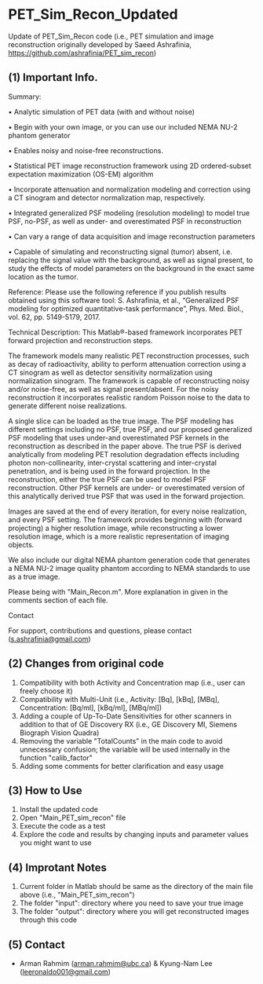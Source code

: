 # PET_Sim_Recon_Updated
Update of PET_Sim_Recon code (i.e., PET simulation and image reconstruction originally developed by Saeed Ashrafinia, https://github.com/ashrafinia/PET_sim_recon)


**(1) Important Info.**
---------------------------------------------------
  Summary:
  
  • Analytic simulation of PET data (with and without noise)
  
  • Begin with your own image, or you can use our included NEMA NU-2 phantom generator
  
  • Enables noisy and noise-free reconstructions.
  
  • Statistical PET image reconstruction framework using 2D ordered-subset expectation maximization (OS-EM) algorithm
  
  • Incorporate attenuation and normalization modeling and correction using a CT sinogram and detector normalization map, respectively.
  
  • Integrated generalized PSF modeling (resolution modeling) to model true PSF, no-PSF, as well as under- and overestimated PSF in reconstruction
  
  • Can vary a range of data acquisition and image reconstruction parameters
  
  • Capable of simulating and reconstructing signal (tumor) absent, i.e. replacing the signal value with the background, as well as signal present, to study the effects of model parameters on the background in the exact same location as the tumor.
  

  Reference:
  Please use the following reference if you publish results obtained using this software tool:
  S. Ashrafinia, et al., “Generalized PSF modeling for optimized quantitative-task performance”, Phys. Med. Biol., vol. 62, pp. 5149-5179, 2017.

  Technical Description:
  This Matlab®-based framework incorporates PET forward projection and reconstruction steps.

  The framework models many realistic PET reconstruction processes, such as decay of radioactivity, ability to perform attenuation correction using a CT sinogram as    well as detector sensitivity normalization using normalization sinogram. The framework is capable of reconstructing noisy and/or noise-free, as well as signal present/absent. For the noisy reconstruction it incorporates realistic random Poisson noise to the data to generate different noise realizations.

A single slice can be loaded as the true image. The PSF modeling has different settings including no PSF, true PSF, and our proposed generalized PSF modeling that uses under-and overestimated PSF kernels in the reconstruction as described in the paper above. The true PSF is derived analytically from modeling PET resolution degradation effects including photon non-collinearity, inter-crystal scattering and inter-crystal penetration, and is being used in the forward projection. In the reconstruction, either the true PSF can be used to model PSF reconstruction. Other PSF kernels are under- or overestimated version of this analytically derived true PSF that was used in the forward projection.

Images are saved at the end of every iteration, for every noise realization, and every PSF setting. The framework provides beginning with (forward projecting) a higher resolution image, while reconstructing a lower resolution image, which is a more realistic representation of imaging objects.

We also include our digital NEMA phantom generation code that generates a NEMA NU-2 image quality phantom according to NEMA standards to use as a true image.

Please being with "Main_Recon.m". More explanation in given in the comments section of each file.

Contact

For support, contributions and questions, please contact (s.ashrafinia@gmail.com)



**(2) Changes from original code**
---------------------------------------
1) Compatibility with both Activity and Concentration map (i.e., user can freely choose it)
2) Compatibility with Multi-Unit (i.e., Activity: [Bq], [kBq], [MBq], Concentration: [Bq/ml], [kBq/ml], [MBq/ml])
3) Adding a couple of Up-To-Date Sensitivities for other scanners in addition to that of GE Discovery RX (i.e.,  GE Discovery MI, Siemens Biograph Vision Quadra)
4) Removing the variable "TotalCounts" in the main code to avoid unnecessary confusion; the variable will be used internally in the function "calib_factor"
5) Adding some comments for better clarification and easy usage

**(3) How to Use**
------------------
1) Install the updated code
2) Open "Main_PET_sim_recon" file
3) Execute the code as a test
4) Explore the code and results by changing inputs and parameter values you might want to use

**(4) Improtant Notes**
-----------------------
1) Current folder in Matlab should be same as the directory of the main file above (i.e., "Main_PET_sim_recon")
2) The folder "input": directory where you need to save your true image
3) The folder "output": directory where you will get reconstructed images through this code

**(5) Contact**
---------------
- Arman Rahmim (arman.rahmim@ubc.ca) & Kyung-Nam Lee (leeronaldo001@gmail.com)
